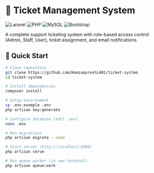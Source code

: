 # 🎫 Ticket Management System

![Laravel](https://img.shields.io/badge/Laravel-10.x-red.svg)
![PHP](https://img.shields.io/badge/PHP-8.1+-blue.svg)
![MySQL](https://img.shields.io/badge/MySQL-5.7+-blue.svg)
![Bootstrap](https://img.shields.io/badge/Bootstrap-5.x-purple.svg)

A complete support ticketing system with role-based access control (Admin, Staff, User), ticket assignment, and email notifications.

## 🚀 Quick Start

```bash
# Clone repository
git clone https://github.com/Hamzaqureshi401/ticket-system
cd ticket-system

# Install dependencies
composer install

# Setup environment
cp .env.example .env
php artisan key:generate

# Configure database (edit .env)
nano .env

# Run migrations
php artisan migrate --seed

# Start server (http://localhost:8000)
php artisan serve

# Run queue worker (in new terminal)
php artisan queue:work